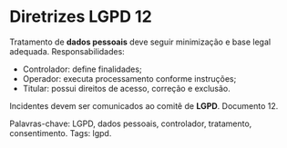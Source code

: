 # Diretrizes LGPD 12

Tratamento de **dados pessoais** deve seguir minimização e base legal adequada.
Responsabilidades:
- Controlador: define finalidades;
- Operador: executa processamento conforme instruções;
- Titular: possui direitos de acesso, correção e exclusão.

Incidentes devem ser comunicados ao comitê de **LGPD**. Documento 12.

Palavras-chave: LGPD, dados pessoais, controlador, tratamento, consentimento.
Tags: lgpd.

